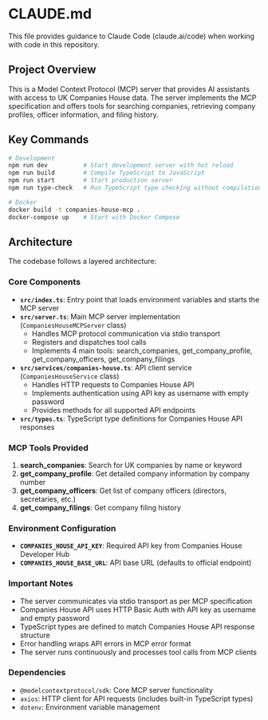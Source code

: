 # CLAUDE.md

This file provides guidance to Claude Code (claude.ai/code) when working with code in this repository.

## Project Overview

This is a Model Context Protocol (MCP) server that provides AI assistants with access to UK Companies House data. The server implements the MCP specification and offers tools for searching companies, retrieving company profiles, officer information, and filing history.

## Key Commands

```bash
# Development
npm run dev          # Start development server with hot reload
npm run build        # Compile TypeScript to JavaScript
npm run start        # Start production server
npm run type-check   # Run TypeScript type checking without compilation

# Docker
docker build -t companies-house-mcp .
docker-compose up    # Start with Docker Compose
```

## Architecture

The codebase follows a layered architecture:

### Core Components

- **`src/index.ts`**: Entry point that loads environment variables and starts the MCP server
- **`src/server.ts`**: Main MCP server implementation (`CompaniesHouseMCPServer` class)
  - Handles MCP protocol communication via stdio transport
  - Registers and dispatches tool calls
  - Implements 4 main tools: search_companies, get_company_profile, get_company_officers, get_company_filings
- **`src/services/companies-house.ts`**: API client service (`CompaniesHouseService` class)
  - Handles HTTP requests to Companies House API
  - Implements authentication using API key as username with empty password
  - Provides methods for all supported API endpoints
- **`src/types.ts`**: TypeScript type definitions for Companies House API responses

### MCP Tools Provided

1. **search_companies**: Search for UK companies by name or keyword
2. **get_company_profile**: Get detailed company information by company number
3. **get_company_officers**: Get list of company officers (directors, secretaries, etc.)
4. **get_company_filings**: Get company filing history

### Environment Configuration

- **`COMPANIES_HOUSE_API_KEY`**: Required API key from Companies House Developer Hub
- **`COMPANIES_HOUSE_BASE_URL`**: API base URL (defaults to official endpoint)

### Important Notes

- The server communicates via stdio transport as per MCP specification
- Companies House API uses HTTP Basic Auth with API key as username and empty password
- TypeScript types are defined to match Companies House API response structure
- Error handling wraps API errors in MCP error format
- The server runs continuously and processes tool calls from MCP clients

### Dependencies

- `@modelcontextprotocol/sdk`: Core MCP server functionality
- `axios`: HTTP client for API requests (includes built-in TypeScript types)
- `dotenv`: Environment variable management